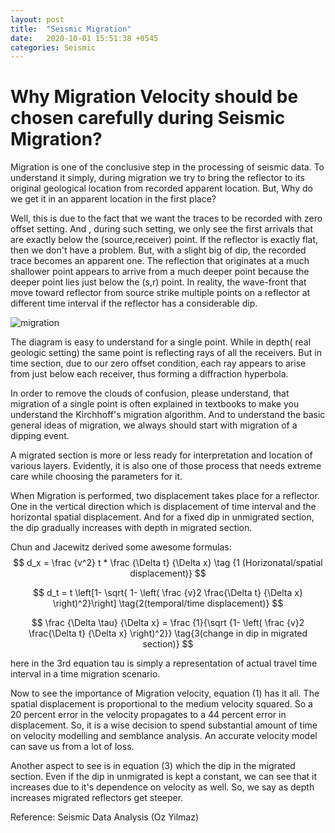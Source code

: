 ```yaml
---
layout: post
title:  "Seismic Migration"
date:   2020-10-01 15:51:38 +0545
categories: Seismic
---
```




# Why Migration Velocity should be chosen carefully during Seismic Migration?



Migration is one of the conclusive step in the processing of seismic data. To understand it simply, during migration we try to bring the reflector to its original geological location from recorded apparent location. But, Why do we get it in an apparent location in the first place?

Well, this is due to the fact that we want the traces to be recorded with zero offset setting. And , during such setting, we only see the first arrivals that are exactly below the (source,receiver) point. If the reflector is exactly flat, then we don't have a problem. But, with a slight big of dip, the recorded trace becomes an apparent one.  The reflection that originates at a much shallower point appears to arrive from a much deeper point because the deeper point lies just below the (s,r) point. In reality, the wave-front that move toward reflector from source strike multiple points  on a reflector at different time interval if the reflector has a considerable dip. 

![migration](https://www.researchgate.net/profile/Paul_Veeken/publication/326208399/figure/fig38/AS:652969859088386@1532691554723/The-Kirchhoff-migration-uses-the-Huygens-Principle-for-a-diffraction-point-A.png)



The diagram is easy to understand for a single point. While in depth( real geologic setting) the same point is reflecting rays of all the receivers. But in time section, due to our zero offset condition, each ray appears to arise from just below each receiver, thus forming a diffraction hyperbola.

In order to remove the clouds of confusion, please understand, that migration of a single point is often explained in textbooks to make you understand the Kirchhoff's migration algorithm. And to understand the basic general ideas of migration, we always should start with migration of a dipping event.

A migrated section is more or less ready for interpretation and location of various layers. Evidently, it is also one of those process that needs extreme care while choosing the parameters for it.

When Migration is performed, two displacement takes place for a reflector. One in the vertical direction which is displacement of time interval and the horizontal spatial displacement. And for a fixed dip in unmigrated section, the dip gradually increases with depth in migrated section.

Chun and Jacewitz derived some awesome formulas:
$$
d_x = \frac {v^2} t * \frac {\Delta t} {\Delta x}       \tag {1 (Horizonatal/spatial displacement)}
$$

$$
d_t = t  \left[1- \sqrt{ 1- \left( \frac {v}2 \frac{\Delta t} {\Delta x}  \right)^2}\right] \tag{2(temporal/time displacement)}
$$

$$
\frac {\Delta \tau} {\Delta x} = \frac {1}{\sqrt {1- \left( \frac {v}2 \frac{\Delta t} {\Delta x} \right)^2}} \tag{3(change in dip in migrated section)}
$$

here   in the 3rd equation tau is simply a representation of actual travel time interval in a time migration scenario.



Now to see the importance of Migration velocity, equation (1) has it all.  The spatial displacement is proportional to the medium velocity squared. So a 20 percent error in the velocity propagates to a 44 percent error in displacement. So, it is a wise decision to spend substantial amount of time on velocity modelling and semblance analysis. An accurate velocity model can save us from a lot of loss.

Another aspect to see is in equation (3) which the dip in the migrated section. Even if the dip in unmigrated is kept a constant, we can see that it increases due to it's dependence on velocity as well. So, we say as depth increases migrated reflectors get steeper.





Reference: Seismic Data Analysis (Oz Yilmaz)